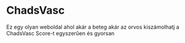# ChadsVasc

Ez egy olyan weboldal ahol akár a beteg akár az orvos kiszámolhatj a ChadsVasc Score-t egyszerűen és gyorsan
